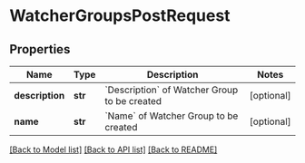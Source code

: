 # WatcherGroupsPostRequest


## Properties
Name | Type | Description | Notes
------------ | ------------- | ------------- | -------------
**description** | **str** | &#x60;Description&#x60; of Watcher Group to be created | [optional] 
**name** | **str** | &#x60;Name&#x60; of Watcher Group to be created | [optional] 

[[Back to Model list]](../README.md#documentation-for-models) [[Back to API list]](../README.md#documentation-for-api-endpoints) [[Back to README]](../README.md)


